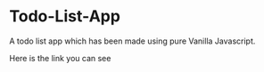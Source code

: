 # Todo-List-App
A todo list app which has been made using pure Vanilla Javascript.


Here is the link you can see

